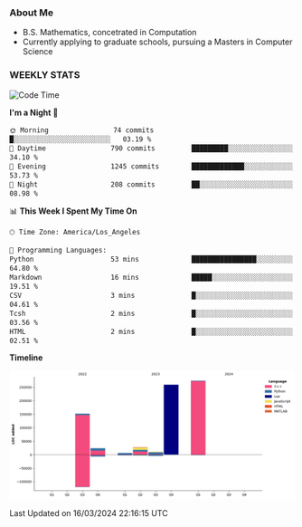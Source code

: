 ### About Me

- B.S. Mathematics, concetrated in Computation
- Currently applying to graduate schools, pursuing a Masters in Computer Science


### WEEKLY STATS
<!--START_SECTION:waka-->
![Code Time](http://img.shields.io/badge/Code%20Time-52%20hrs%2053%20mins-blue)

**I'm a Night 🦉** 

```text
🌞 Morning                74 commits          █░░░░░░░░░░░░░░░░░░░░░░░░   03.19 % 
🌆 Daytime                790 commits         █████████░░░░░░░░░░░░░░░░   34.10 % 
🌃 Evening                1245 commits        █████████████░░░░░░░░░░░░   53.73 % 
🌙 Night                  208 commits         ██░░░░░░░░░░░░░░░░░░░░░░░   08.98 % 
```


📊 **This Week I Spent My Time On** 

```text
🕑︎ Time Zone: America/Los_Angeles

💬 Programming Languages: 
Python                   53 mins             ████████████████░░░░░░░░░   64.80 % 
Markdown                 16 mins             █████░░░░░░░░░░░░░░░░░░░░   19.51 % 
CSV                      3 mins              █░░░░░░░░░░░░░░░░░░░░░░░░   04.61 % 
Tcsh                     2 mins              █░░░░░░░░░░░░░░░░░░░░░░░░   03.56 % 
HTML                     2 mins              █░░░░░░░░░░░░░░░░░░░░░░░░   02.51 % 
```

**Timeline**

![Lines of Code chart](https://raw.githubusercontent.com/nickocruzm/nickocruzm/main/assets/bar_graph.png)


 Last Updated on 16/03/2024 22:16:15 UTC
<!--END_SECTION:waka-->
